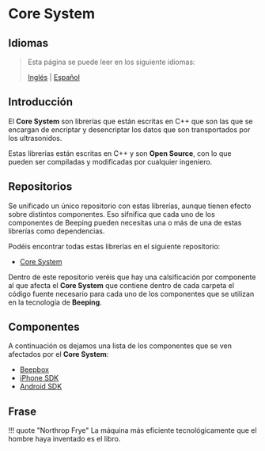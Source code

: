 # Core System

## Idiomas

> Esta página se puede leer en los siguiente idiomas:
>  
> [Inglés](https://docs.beeping.io/componets/core/) | [Español](https://docs-es.beeping.io/componets/core/)

## Introducción

El **Core System** son librerías que están escritas en C++ que son las que se encargan de encriptar y desencriptar los datos que son transportados por los ultrasonidos.

Estas librerías están escritas en C++ y son **Open Source**, con lo que pueden ser compiladas y modificadas por cualquier ingeniero.

## Repositorios

Se unificado un único repositorio con estas librerías, aunque tienen efecto sobre distintos componentes. Eso sifnifica que cada uno de los componentes de Beeping pueden necesitas una o más de una de estas librerías como dependencias.

Podéis encontrar todas estas librerías en el siguiente repositorio:

* [Core System](https://github.com/beeping-io/beeping-core)

Dentro de este repositorio veréis que hay una calsificación por componente al que afecta el **Core System** que contiene dentro de cada carpeta el código fuente necesario para cada uno de los componentes que se utilizan en la tecnología de **Beeping**.

## Componentes

A continuación os dejamos una lista de los componentes que se ven afectados por el **Core System**:

* [Beepbox](https://github.com/beeping-io/beepbox)
* [iPhone SDK](https://github.com/beeping-io/sdk-iphone-objective-c)
* [Android SDK](https://github.com/beeping-io/sdk-android)

## Frase

!!! quote "Northrop Frye"
    La máquina más eficiente tecnológicamente que el hombre haya inventado es el libro.
